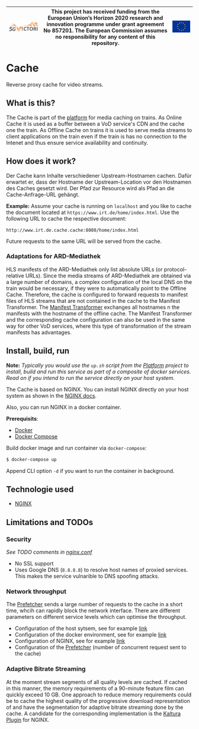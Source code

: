 | [![5G-VICTORI logo](doc/images/5g-victori-logo.png)](https://www.5g-victori-project.eu/) | This project has received funding from the European Union’s Horizon 2020 research and innovation programme under grant agreement No 857201. The European Commission assumes no responsibility for any content of this repository. | [![Acknowledgement: This project has received funding from the European Union’s Horizon 2020 research and innovation programme under grant agreement No 857201.](doc/images/eu-flag.jpg)](https://ec.europa.eu/programmes/horizon2020/en) |
| ---------------------------------------------------------------------------------------- | ------------------------------------------------------------------------------------------------------------------------------------------- | ----------------------------------------------------------------------------------------------------------------------------------------------------------------------------------------------------------------------------------------- |


# Cache

Reverse proxy cache for video streams.

## What is this?

The Cache is part of the [platform](https://gitlab.irt.de/5g-victori/platform) for media caching on trains. As Online Cache it is used as a buffer between a VoD service's CDN and the cache one the train. As Offline Cache on trains it is used to serve media streams to client applications on the train even if the train is has no connection to the Intenet and thus ensure service availability and continuity.

## How does it work?

Der Cache kann Inhalte verschiedener Upstream-Hostnamen cachen. Dafür erwartet er, dass der Hostname der Upstream-Location vor den Hostnamen des Caches gesetzt wird. Der Pfad zur Resource wird als Pfad an die Cache-Anfrage-URL gehängt.

**Example:**
Assume your cache is running on `localhost` and you like to cache the document located at `https://www.irt.de/home/index.html`. Use the following URL to cache the respective document:

```
http://www.irt.de.cache.cache:8080/home/index.html
```

Future requests to the same URL will be served from the cache.

### Adaptations for ARD-Mediathek

HLS manifests of the ARD-Mediathek only list absolute URLs (or protocol-relative URLs). Since the media streams of ARD-Mediathek are obtained via a large number of domains, a complex configuration of the local DNS on the train would be necessary, if they were to automatically point to the Offline Cache. Therefore, the cache is configured to forward requests to manifest files of HLS streams that are not contained in the cache to the Manifest Transformer. The [Manifest Transformer](https://gitlab.irt.de/5g-victori/manifest-transformer) exchanges all hostnames n the manifests with the hostname of the offline cache. The Manifest Transformer and the corresponding cache configuration can also be used in the same way for other VoD services, where this type of transformation of the stream manifests has advantages.

## Install, build, run

**Note:** _Typically you would use the `up.sh` script from the [Platform](https://gitlab.irt.de/5g-victori/platform) project to install, build and run this service as part of a composite of docker services. Read on if you intend to run the service directly on your host system._

The Cache is based on NGINX. You can install NGINX directly on your host system as shown in the [NGINX docs](https://www.nginx.com/resources/wiki/start/topics/tutorials/install/).

Also, you can run NGINX in a docker container.

**Prerequisits**:

- [Docker](https://www.docker.com/)
- [Docker Compose](https://docs.docker.com/compose/)

Build docker image and run container via `docker-compose`:

```bash
$ docker-compose up
```

Append CLI option `-d` if you want to run the container in background.

## Technologie used

- [NGINX](https://www.nginx.com/)

## Limitations and TODOs

### Security

_See TODO comments in [nginx.conf](conf/nginx.conf)_

- No SSL support
- Uses Google DNS (`8.8.8.8`) to resolve host names of proxied services. This makes the service vulnarible to DNS spoofing attacks.

### Network throughput

The [Prefetcher](https://gitlab.irt.de/5g-victori/prefetcher) sends a large number of requests to the cache in a short time, whcih can rapidly block the network interface. There are different parameters on different service levels which can optimise the throughput.

- Configuration of the host sytsem, see for example [link](https://stackoverflow.com/questions/2332741/what-is-the-theoretical-maximum-number-of-open-tcp-connections-that-a-modern-lin)
- Configuration of the docker environment, see for example [link](https://www.linkedin.com/pulse/ec2-tuning-1m-tcp-connections-using-linux-stephen-blum)
- Configuration of NGINX, see for example [link](https://www.nginx.com/blog/tuning-nginx/)
- Configuration of the [Prefetcher](https://gitlab.irt.de/5g-victori/prefetcher) (number of concurrent request sent to the cache)

### Adaptive Bitrate Streaming

At the moment stream segments of all quality levels are cached. If cached in this manner, the memory requirements of a 90-minute feature film can quickly exceed 10 GB. One approach to reduce memory requirements could be to cache the highest quality of the progressive download representation of and have the segmentation for adaptive bitrate streaming done by the cache. A candidate for the corresponding implementation is the [Kaltura Plugin](https://github.com/kaltura/nginx-vod-module) for NGINX.
